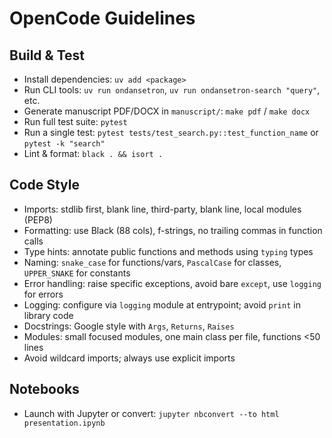 # OpenCode Guidelines

## Build & Test
- Install dependencies: `uv add <package>`
- Run CLI tools: `uv run ondansetron`, `uv run ondansetron-search "query"`, etc.
- Generate manuscript PDF/DOCX in `manuscript/`: `make pdf` / `make docx`
- Run full test suite: `pytest`
- Run a single test: `pytest tests/test_search.py::test_function_name` or `pytest -k "search"`
- Lint & format: `black . && isort .`

## Code Style
- Imports: stdlib first, blank line, third-party, blank line, local modules (PEP8)
- Formatting: use Black (88 cols), f-strings, no trailing commas in function calls
- Type hints: annotate public functions and methods using `typing` types
- Naming: `snake_case` for functions/vars, `PascalCase` for classes, `UPPER_SNAKE` for constants
- Error handling: raise specific exceptions, avoid bare `except`, use `logging` for errors
- Logging: configure via `logging` module at entrypoint; avoid `print` in library code
- Docstrings: Google style with `Args`, `Returns`, `Raises`
- Modules: small focused modules, one main class per file, functions <50 lines
- Avoid wildcard imports; always use explicit imports

## Notebooks
- Launch with Jupyter or convert: `jupyter nbconvert --to html presentation.ipynb`

